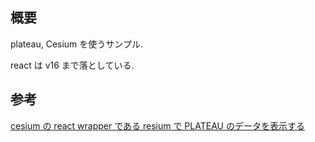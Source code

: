 ## 概要

plateau, Cesium を使うサンプル.

react は v16 まで落としている.

## 参考

[cesium の react wrapper である resium で PLATEAU のデータを表示する](https://zenn.dev/yizumi1012xxx/articles/8af66ddc84d01a5eaf1e)
